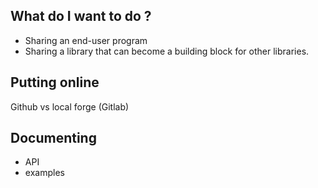 
## What do I want to do ?

- Sharing an end-user program
- Sharing a library that can become a building block for other libraries.

## Putting online

Github vs local forge (Gitlab)

## Documenting

- API
- examples



